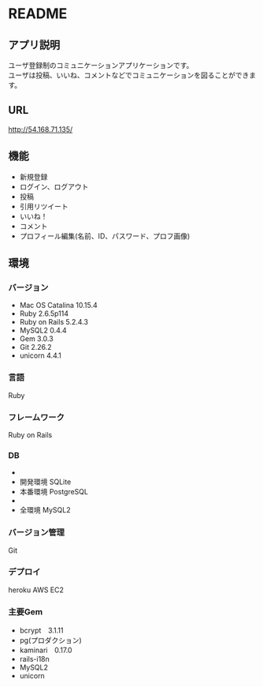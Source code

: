 # README

## アプリ説明
ユーザ登録制のコミュニケーションアプリケーションです。  
ユーザは投稿、いいね、コメントなどでコミュニケーションを図ることができます。

## URL
http://54.168.71.135/

## 機能
- 新規登録
- ログイン、ログアウト
- 投稿
- 引用リツイート
- いいね！
- コメント
- プロフィール編集(名前、ID、パスワード、プロフ画像)

## 環境

### バージョン
- Mac OS Catalina 10.15.4
- Ruby 2.6.5p114
- Ruby on Rails 5.2.4.3
- MySQL2 0.4.4
- Gem 3.0.3
- Git 2.26.2
- unicorn 4.4.1

### 言語
Ruby

### フレームワーク
Ruby on Rails

### DB
- <heroku>
- 開発環境 SQLite
- 本番環境 PostgreSQL
- <AWS>
- 全環境 MySQL2

### バージョン管理
Git

### デプロイ
heroku
AWS EC2

### 主要Gem
- bcrypt　3.1.11
- pg(プロダクション)
- kaminari　0.17.0
- rails-i18n
- MySQL2
- unicorn
